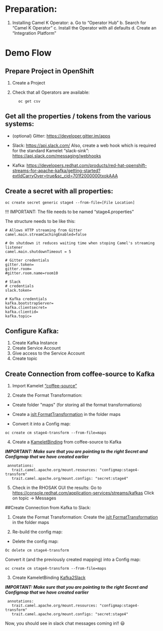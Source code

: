 # Preparation:
1. Installing Camel K Operator:
    a. Go to “Operator Hub” 
    b. Search for “Camel K Operator”
    c. Install the Operator with all defaults
    d. Create an “Integration Platform”

# Demo Flow

## Prepare Project in OpenShift
1. Create a Project

2. Check that all Operators are available:
```
      oc get csv
```

## Get all the properties / tokens from the various systems:
- (optional) Gitter: https://developer.gitter.im/apps
- Slack: https://api.slack.com/
Also, create a web hook which is required for the standard Kamelet “slack-sink”: https://api.slack.com/messaging/webhooks

- Kafka: https://developers.redhat.com/products/red-hat-openshift-streams-for-apache-kafka/getting-started?extIdCarryOver=true&sc_cid=701f2000000txokAAA


## Create a secret with all properties:
```
oc create secret generic stage4 --from-file=[File Location]
```

!!! IMPORTANT: The file needs to be named “stage4.properties”

The structure needs to be like this:
```
# Allows HTTP streaming from Gitter
camel.main.streamCachingEnabled=false

# On shutdown it reduces waiting time when stoping Camel's streaming listener
camel.main.shutdownTimeout = 5

# Gitter credentials
gitter.token=
gitter.room=
#gitter.room.name=room10

# Slack
# credentials
slack.token=

# Kafka credentials
kafka.bootstrapServer=
kafka.clientsecret=
kafka.clientid=
kafka.topic=
```


## Configure Kafka:
1. Create Kafka Instance
2. Create Service Account   
3. Give access to the Service Account
4. Create topic

## Create Connection from coffee-source to Kafka
1. Import Kamelet [“coffee-source”](https://raw.githubusercontent.com/skraft-redhat/micro-demo-architecture-repo/main/camelk/coffee2kafka/Kamelets/coffee-source.yaml) 

2. Create the Format Transformation:
- Create folder "maps" (for storing all the format transformations)

- Create a [jslt FormatTransformation](https://raw.githubusercontent.com/skraft-redhat/micro-demo-architecture-repo/main/camelk/coffee2kafka/maps/coffee2k.jslt) in the folder maps

- Convert it into a Config map:
```
oc create cm stage4-transform --from-file=maps
```

4. Create a [KameletBinding](https://raw.githubusercontent.com/skraft-redhat/micro-demo-architecture-repo/main/camelk/coffee2kafka/flows/coffee2k.yaml) from coffee-source to Kafka


**_IMPORTANT: Make sure that you are pointing to the right Secret and Configmap that we have created earlier_**

```
 annotations:
   trait.camel.apache.org/mount.resources: "configmap:stage4-transform"
   trait.camel.apache.org/mount.configs: "secret:stage4"
```

5. Check in the RHOSAK GUI the results:
Go to https://console.redhat.com/application-services/streams/kafkas
Click on topic -> Messages


##Create Connection from Kafka to Slack:
1. Create the Format Transformation:
Create the [jslt FormatTransformation](https://raw.githubusercontent.com/skraft-redhat/micro-demo-architecture-repo/main/camelk/coffee2kafka/maps/coffee2k.jslt) in the folder maps

2. Re-build the config map:

- Delete the config map:

```
Oc delete cm stage4-transform
```

Convert it (and the previously created mapping) into a Config map:
```
oc create cm stage4-transform --from-file=maps
```

3. Create KameletBinding [Kafka2Slack](https://raw.githubusercontent.com/skraft-redhat/micro-demo-architecture-repo/main/camelk/coffee2kafka/maps/coffee2k.jslt)

**_IMPORTANT:
 Make sure that you are pointing to the right Secret and Configmap that we have created earlier_**

```
 annotations:
   trait.camel.apache.org/mount.resources: "configmap:stage4-transform"
   trait.camel.apache.org/mount.configs: "secret:stage4"
```

Now, you should see in slack chat messages coming in!!
:smiley:
